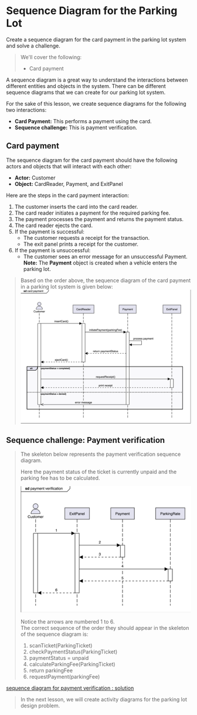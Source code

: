 # Sequence Diagram for the Parking Lot

Create a sequence diagram for the card payment in the parking lot system and solve a challenge.

> We'll cover the following:
>
> - Card payment

A sequence diagram is a great way to understand the interactions between different entities and objects in the system. There can be different sequence diagrams that we can create for our parking lot system.

For the sake of this lesson, we create sequence diagrams for the following two interactions:

- **Card Payment:** This performs a payment using the card.
- **Sequence challenge:** This is payment verification.

## Card payment

The sequence diagram for the card payment should have the following actors and objects that will interact with each other:

- **Actor:** Customer
- **Object:** CardReader, Payment, and ExitPanel

Here are the steps in the card payment interaction:

1. The customer inserts the card into the card reader.
2. The card reader initiates a payment for the required parking fee.
3. The payment processes the payment and returns the payment status.
4. The card reader ejects the card.
5. If the payment is successful:
   - The customer requests a receipt for the transaction.
   - The exit panel prints a receipt for the customer.
6. If the payment is unsuccessful:
   - The customer sees an error message for an unsuccessful Payment.  
     **Note:** The **Payment** object is created when a vehicle enters the parking lot.

> Based on the order above, the sequence diagram of the card payment in a parking lot system is given below:
> ![sequence diagram for the card payment](./images/5-1-sequence%20diagram%20for%20the%20card%20payment.png)

## Sequence challenge: Payment verification

> The skeleton below represents the payment verification sequence diagram.
>
> Here the payment status of the ticket is currently unpaid and the parking fee has to be calculated.
>
> ![sequence diagram for payment verification](./images/5-2-sequnce%20diagram%20for%20payment%20verification.png)
>
> Notice the arrows are numbered 1 to 6.  
> The correct sequence of the order they should appear in the skeleton of the sequence diagram is:
>
> 1. scanTicket(ParkingTicket)
> 2. checkPaymentStatus(ParkingTicket)
> 3. paymentStatus = unpaid
> 4. calculateParkingFee(ParkingTicket)
> 5. return parkingFee
> 6. requestPayment(parkingFee)

[sequence diagram for payment verification : solution](./images/5-3-sequence%20diagram%20of%20payment%20verification.png)

> In the next lesson, we will create activity diagrams for the parking lot design problem.
